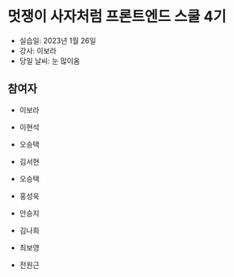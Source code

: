 # 멋쟁이 사자처럼 프론트엔드 스쿨 4기

- 실습일: 2023년 1월 26일
- 강사: 이보라
- 당일 날씨: 눈 많이옴

## 참여자

- 이보라

- 이현석

- 오승택

- 김서현

- 오승택

- 홍성욱

- 안승지

- 김나희

- 최보영

- 전원근
